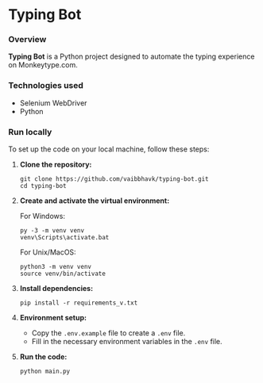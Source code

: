 # Typing Bot

### Overview

**Typing Bot** is a Python project designed to automate the typing experience on Monkeytype.com.

### Technologies used

- Selenium WebDriver
- Python

### Run locally

To set up the code on your local machine, follow these steps:

1. **Clone the repository:**

   ```
   git clone https://github.com/vaibbhavk/typing-bot.git
   cd typing-bot
   ```

2. **Create and activate the virtual environment:**

   For Windows:

   ```
   py -3 -m venv venv
   venv\Scripts\activate.bat
   ```

   For Unix/MacOS:

   ```
   python3 -m venv venv
   source venv/bin/activate
   ```

3. **Install dependencies:**

   ```
   pip install -r requirements_v.txt
   ```

4. **Environment setup:**

   - Copy the `.env.example` file to create a `.env` file.
   - Fill in the necessary environment variables in the `.env` file.

5. **Run the code:**
   ```
   python main.py
   ```
